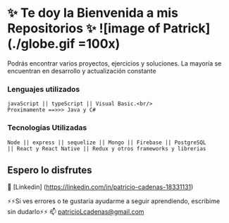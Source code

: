 #  **✨ Te doy la Bienvenida a mis Repositorios ✨**    ![image of Patrick](./globe.gif =100x)

Podrás encontrar varios proyectos, ejercicios y soluciones.
La mayoría se encuentran en desarrollo y actualización constante


### Lenguajes utilizados
```
javaScript || typeScript || Visual Basic.<br/>
Proximamente ==>>> Java y C#
```

### Tecnologías Utilizadas
```
Node || express || sequelize || Mongo || Firebase || PostgreSQL
|| React y React Native || Redux y otros frameworks y librerias 
```

## Espero lo disfrutes

💬 [Linkedin] (https://linkedin.com/in/patricio-cadenas-18331131)

⚡⚡Si ves errores o te gustaria ayudarme a seguir aprendiendo, escribime sin dudarlo⚡⚡
📫 patricioLcadenas@gmail.com

<!--

**plcTools/plcTools** is a ✨ _special_ ✨ repository because its `README.md` (this file) appears on your GitHub profile.

Here are some ideas to get you started:

- 🔭 I’m currently working on ...
- 🌱 I’m currently learning ...
- 👯 I’m looking to collaborate on ...
- 🤔 I’m looking for help with ...
- 💬 Ask me about ...
- 📫 How to reach me: ...
- 😄 Pronouns: ...
- ⚡ Fun fact: ...
-->
